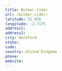 ```yaml
---
title: Bulmer Cider
url: /bulmer-cider/
latitude: 52.056
longitude: -2.7175
address1: 
address2: 
city: Hereford
state: 
code: 
country: United Kingdom
phone: 
website: 
---
```


